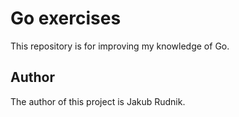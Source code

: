 # Go exercises

This repository is for improving my knowledge of Go.

## Author

The author of this project is Jakub Rudnik.